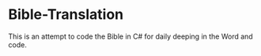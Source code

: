 # Bible-Translation
This is an attempt to code the Bible in C# for daily deeping in the Word and code.
